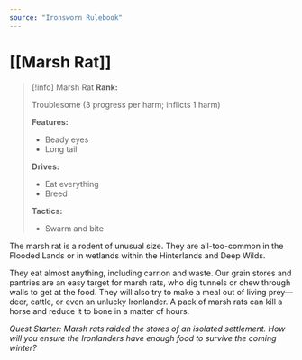 ```yaml
---
source: "Ironsworn Rulebook"
---
```

# [[Marsh Rat]]

> [!info] Marsh Rat
> **Rank:**
> 
> Troublesome (3 progress per harm; inflicts 1 harm)
> 
> **Features:**
> 
> - Beady eyes
> - Long tail
> 
> **Drives:**
> 
> - Eat everything
> - Breed
> 
> **Tactics:**
> 
> - Swarm and bite

The marsh rat is a rodent of unusual size. They are all-too-common in the Flooded Lands or in wetlands within the Hinterlands and Deep Wilds. 

They eat almost anything, including carrion and waste. Our grain stores and pantries are an easy target for marsh rats, who dig tunnels or chew through walls to get at the food. They will also try to make a meal out of living prey—deer, cattle, or even an unlucky Ironlander. A pack of marsh rats can kill a horse and reduce it to bone in a matter of hours.

_Quest Starter: Marsh rats raided the stores of an isolated settlement. How will you ensure the Ironlanders have enough food to survive the coming winter?_